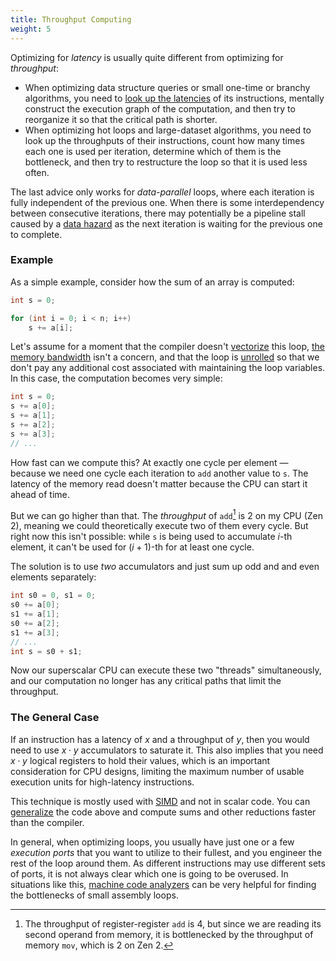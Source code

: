 ```yaml
---
title: Throughput Computing
weight: 5
---
```


Optimizing for *latency* is usually quite different from optimizing for *throughput*:

- When optimizing data structure queries or small one-time or branchy algorithms, you need to [look up the latencies](../tables) of its instructions, mentally construct the execution graph of the computation, and then try to reorganize it so that the critical path is shorter. <!-- [Binary GCD](/hpc/algorithms/gcd) is a good example of that. -->
- When optimizing hot loops and large-dataset algorithms, you need to look up the throughputs of their instructions, count how many times each one is used per iteration, determine which of them is the bottleneck, and then try to restructure the loop so that it is used less often.

The last advice only works for *data-parallel* loops, where each iteration is fully independent of the previous one. When there is some interdependency between consecutive iterations, there may potentially be a pipeline stall caused by a [data hazard](../hazards) as the next iteration is waiting for the previous one to complete.

### Example

As a simple example, consider how the sum of an array is computed:

```c++
int s = 0;

for (int i = 0; i < n; i++)
    s += a[i];
```

Let's assume for a moment that the compiler doesn't [vectorize](/hpc/simd) this loop, [the memory bandwidth](/hpc/cpu-cache/bandwidth) isn't a concern, and that the loop is [unrolled](/hpc/architecture/loops) so that we don't pay any additional cost associated with maintaining the loop variables. In this case, the computation becomes very simple:

```c++
int s = 0;
s += a[0];
s += a[1];
s += a[2];
s += a[3];
// ...
```

How fast can we compute this? At exactly one cycle per element — because we need one cycle each iteration to `add` another value to `s`. The latency of the memory read doesn't matter because the CPU can start it ahead of time.

But we can go higher than that. The *throughput* of `add`[^throughput] is 2 on my CPU (Zen 2), meaning we could theoretically execute two of them every cycle. But right now this isn't possible: while `s` is being used to accumulate $i$-th element, it can't be used for $(i+1)$-th for at least one cycle.

[^throughput]: The throughput of register-register `add` is 4, but since we are reading its second operand from memory, it is bottlenecked by the throughput of memory `mov`, which is 2 on Zen 2.

The solution is to use *two* accumulators and just sum up odd and and even elements separately:

```c++
int s0 = 0, s1 = 0;
s0 += a[0];
s1 += a[1];
s0 += a[2];
s1 += a[3];
// ...
int s = s0 + s1;
```

Now our superscalar CPU can execute these two "threads" simultaneously, and our computation no longer has any critical paths that limit the throughput.

<!--

By the virtue of out-of-order execution

-->

### The General Case

If an instruction has a latency of $x$ and a throughput of $y$, then you would need to use $x \cdot y$ accumulators to saturate it. This also implies that you need $x \cdot y$ logical registers to hold their values, which is an important consideration for CPU designs, limiting the maximum number of usable execution units for high-latency instructions.

This technique is mostly used with [SIMD](/hpc/simd) and not in scalar code. You can [generalize](/hpc/simd/reduction) the code above and compute sums and other reductions faster than the compiler.

In general, when optimizing loops, you usually have just one or a few *execution ports* that you want to utilize to their fullest, and you engineer the rest of the loop around them. As different instructions may use different sets of ports, it is not always clear which one is going to be overused. In situations like this, [machine code analyzers](/hpc/profiling/mca) can be very helpful for finding the bottlenecks of small assembly loops.

<!--

Compilers don't always produce the optimal code.

This only applies to the variables that you have to preserve between iterations. You can "fire and forget" instructions that compute temporary values as much as you want.

Memory operations may have [very high latencies](/hpc/cpu-cache/latency), but you don't need hundreds or registers for them because  because they are bottlenecked for different reasons.

But they are bottlenecked for different reasons.

You still need to imaging execution graph, but now loop it around. In most cases, there is one instruction that is the bottleneck.

This is different. For single-invocation procedures you essentially want to minimize the latency on the critical data path. For stuff that gets called in a loop, you need to maximize throughput.

Bandwidth is the rate at which data can be read or stored. For the purpose of designing algorithms, a more important characteristic is the bandwidth-latency product which basically tells how many cache lines you can request while waiting for the first one without queueing up. It is around 5 or more on most systems. This is like having friends whom you can send for beers asynchronously.

In the previous version, we have an inherently sequential chain of operations in the innermost loop. We accumulate the minimum in variable v by a sequence of min operations. There is no way to start the second operation before we know the result of the first operation; there is no room for parallelism here:

The result will be clearly the same, but we are calculating the operations in a different order. In essence, we split the work in two independent parts, calculating the minimum of odd elements and the minimum of even elements, and finally combining the results. If we calculate the odd minimum v0 and even minimum v1 in an interleaved manner, as shown above, we will have more opportunities for parallelism. For example, the 1st and 2nd operation could be calculated simultaneously in parallel (or they could be executed in a pipelined fashion in the same execution unit). Once these results are available, the 3rd and 4th operation could be calculated simultaneously in parallel, etc. We could potentially obtain a speedup of a factor of 2 here, and naturally the same idea could be extended to calculating, e.g., 4 minimums in an interleaved fashion.

Instruction-level parallelism is automatic Now that we know how to reorganize calculations so that there is potential for parallelism, we will need to know how to realize the potential. For example, if we have these two operations in the C++ code, how do we tell the computer that the operations can be safely executed in parallel?

The delightful answer is that it happens completely automatically, there is nothing we need to do (and nothing we can do)!

-->
